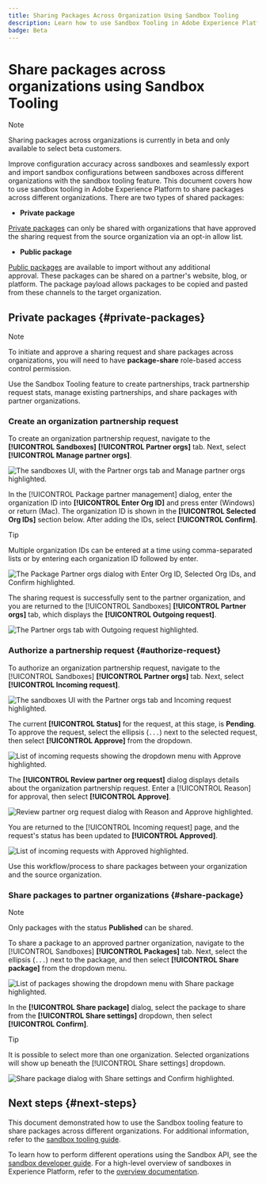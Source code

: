 ```yaml
---
title: Sharing Packages Across Organization Using Sandbox Tooling
description: Learn how to use Sandbox Tooling in Adobe Experience Platform to share packages across different organizations.
badge: Beta
---
```

# Share packages across organizations using Sandbox Tooling

>[!NOTE]
>
>Sharing packages across organizations is currently in beta and only available to select beta customers.

Improve configuration accuracy across sandboxes and seamlessly export and import sandbox configurations between sandboxes across different organizations with the sandbox tooling feature. This document covers how to use sandbox tooling in Adobe Experience Platform to share packages across different organizations. There are two types of shared packages:

- **Private package**

[Private packages](#private-packages) can only be shared with organizations that have approved the sharing request from the source organization via an opt-in allow list.

- **Public package**

[Public packages](./sandbox-tooling.md/#export-and-import-an-entire-sandbox) are available to import without any additional approval. These packages can be shared on a partner's website, blog, or platform. The package payload allows packages to be copied and pasted from these channels to the target organization.

## Private packages {#private-packages}

>[!NOTE]
>
>To initiate and approve a sharing request and share packages across organizations, you will need to have **package-share** role-based access control permission.

Use the Sandbox Tooling feature to create partnerships, track partnership request stats, manage existing partnerships, and share packages with partner organizations.

### Create an organization partnership request

To create an organization partnership request, navigate to the **[!UICONTROL Sandboxes]** **[!UICONTROL Partner orgs]** tab. Next, select **[!UICONTROL Manage partner orgs]**.

![The sandboxes UI, with the Partner orgs tab and Manage partner orgs highlighted.](../images/ui/sandbox-tooling/private-manage-partner-orgs.png)

In the [!UICONTROL Package partner management] dialog, enter the organization ID into **[!UICONTROL Enter Org ID]** and press enter (Windows) or return (Mac). The organization ID is shown in the **[!UICONTROL Selected Org IDs]** section below. After adding the IDs, select **[!UICONTROL Confirm]**.

>[!TIP]
>
>Multiple organization IDs can be entered at a time using comma-separated lists or by entering each organization ID followed by enter.

![The Package Partner orgs dialog with Enter Org ID, Selected Org IDs, and Confirm highlighted.](../images/ui/sandbox-tooling/private-enter-org-id.png)

The sharing request is successfully sent to the partner organization, and you are returned to the [!UICONTROL Sandboxes] **[!UICONTROL Partner orgs]** tab, which displays the **[!UICONTROL Outgoing request]**.

![The Partner orgs tab with Outgoing request highlighted.](../images/ui/sandbox-tooling/private-outgoing-request.png)

### Authorize a partnership request {#authorize-request}

To authorize an organization partnership request, navigate to the [!UICONTROL Sandboxes] **[!UICONTROL Partner orgs]** tab. Next, select **[!UICONTROL Incoming request]**.

![The sandboxes UI with the Partner orgs tab and Incoming request highlighted.](../images/ui/sandbox-tooling/private-authorise-partner-org.png)

The current **[!UICONTROL Status]** for the request, at this stage, is **Pending**. To approve the request, select the ellipsis (`...`) next to the selected request, then select **[!UICONTROL Approve]** from the dropdown.

![List of incoming requests showing the dropdown menu with Approve highlighted.](../images/ui/sandbox-tooling/private-approve-partner-org.png)

The **[!UICONTROL Review partner org request]** dialog displays details about the organization partnership request. Enter a [!UICONTROL Reason] for approval, then select **[!UICONTROL Approve]**.

![Review partner org request dialog with Reason and Approve highlighted.](../images/ui/sandbox-tooling/private-approval-partner-org.png)

You are returned to the [!UICONTROL Incoming request] page, and the request's status has been updated to **[!UICONTROL Approved]**.

![List of incoming requests with Approved highlighted.](../images/ui/sandbox-tooling/private-approved-partner-org.png)

Use this workflow/process to share packages between your organization and the source organization.

### Share packages to partner organizations {#share-package}

>[!NOTE]
>
>Only packages with the status **Published** can be shared.

To share a package to an approved partner organization, navigate to the [!UICONTROL Sandboxes] **[!UICONTROL Packages]** tab. Next, select the ellipsis (`...`) next to the package, and then select **[!UICONTROL Share package]** from the dropdown menu.

![List of packages showing the dropdown menu with Share package highlighted.](../images/ui/sandbox-tooling/private-share-package.png)

In the **[!UICONTROL Share package]** dialog, select the package to share from the **[!UICONTROL Share settings]** dropdown, then select **[!UICONTROL Confirm]**.

>[!TIP]
>
>It is possible to select more than one organization. Selected organizations will show up beneath the [!UICONTROL Share settings] dropdown.

![Share package dialog with Share settings and Confirm highlighted.](../images/ui/sandbox-tooling/private-share-package-confirm.png)

## Next steps {#next-steps}

This document demonstrated how to use the Sandbox tooling feature to share packages across different organizations. For additional information, refer to the [sandbox tooling guide](../ui/sandbox-tooling.md).

To learn how to perform different operations using the Sandbox API, see the [sandbox developer guide](../api/getting-started.md). For a high-level overview of sandboxes in Experience Platform, refer to the [overview documentation](../home.md).

